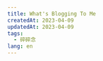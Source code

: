 ```yaml
---
title: What's Blogging To Me
createdAt: 2023-04-09
updatedAt: 2023-04-09
tags:
  - 碎碎念
lang: en
---
```




